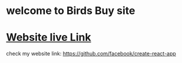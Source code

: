# welcome to Birds Buy site

# [Website live Link](https://github.com/facebook/create-react-app)
check my website link: https://github.com/facebook/create-react-app

